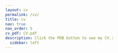 ```yaml
---
layout: cv
permalink: /cv/
title: cv
nav: true
nav_order: 5
cv_pdf: CV.pdf
description: Click the PDB button to see my CV.:
  sidebar: left
---
```

